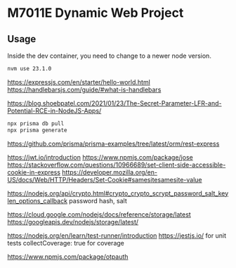 # M7011E Dynamic Web Project

## Usage
Inside the dev container, you need to change to a newer node version.

```bash
nvm use 23.1.0
```

https://expressjs.com/en/starter/hello-world.html
https://handlebarsjs.com/guide/#what-is-handlebars

https://blog.shoebpatel.com/2021/01/23/The-Secret-Parameter-LFR-and-Potential-RCE-in-NodeJS-Apps/



```bash
npx prisma db pull
npx prisma generate
```

https://github.com/prisma/prisma-examples/tree/latest/orm/rest-express

https://jwt.io/introduction
https://www.npmjs.com/package/jose
https://stackoverflow.com/questions/10966689/set-client-side-accessible-cookie-in-express
https://developer.mozilla.org/en-US/docs/Web/HTTP/Headers/Set-Cookie#samesitesamesite-value



https://nodejs.org/api/crypto.html#crypto_crypto_scrypt_password_salt_keylen_options_callback
password hash, salt


https://cloud.google.com/nodejs/docs/reference/storage/latest
https://googleapis.dev/nodejs/storage/latest/


https://nodejs.org/en/learn/test-runner/introduction
https://jestjs.io/ for unit tests
collectCoverage: true for coverage


https://www.npmjs.com/package/otpauth